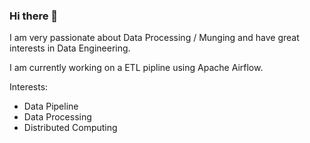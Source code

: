 ### Hi there 👋

I am very passionate about Data Processing / Munging and have great interests in Data Engineering.

I am currently working on a ETL pipline using Apache Airflow.

Interests:
- Data Pipeline
- Data Processing
- Distributed Computing


<!--
**Masamerc/Masamerc** is a ✨ _special_ ✨ repository because its `README.md` (this file) appears on your GitHub profile.

Here are some ideas to get you started:

- 🔭 I’m currently working on ...
- 🌱 I’m currently learning ...
- 👯 I’m looking to collaborate on ...
- 🤔 I’m looking for help with ...
- 💬 Ask me about ...
- 📫 How to reach me: ...
- 😄 Pronouns: ...
- ⚡ Fun fact: ...
-->
